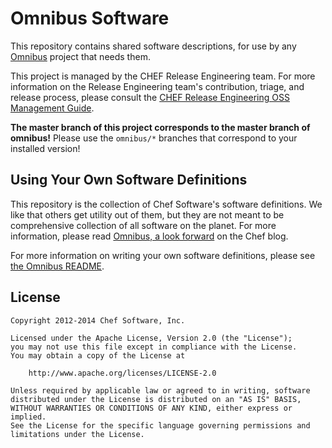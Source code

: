 Omnibus Software
================
This repository contains shared software descriptions, for use by any [Omnibus](https://github.com/opscode/omnibus) project that needs them.

This project is managed by the CHEF Release Engineering team. For more information on the Release Engineering team's contribution, triage, and release process, please consult the [CHEF Release Engineering OSS Management Guide](https://docs.google.com/a/opscode.com/document/d/1oJB0vZb_3bl7_ZU2YMDBkMFdL-EWplW1BJv_FXTUOzg/edit).

**The master branch of this project corresponds to the master branch of omnibus!** Please use the `omnibus/*` branches that correspond to your installed version!


Using Your Own Software Definitions
-----------------------------------
This repository is the collection of Chef Software's software definitions. We like that others get utility out of them, but they
are not meant to be comprehensive collection of all software on the planet. For more information, please read [Omnibus, a look forward](http://www.getchef.com/blog/2014/06/30/omnibus-a-look-forward/) on the Chef blog.

For more information on writing your own software definitions, please see [the Omnibus README](https://github.com/opscode/omnibus#sharing-software-definitions).


License
-------
```text
Copyright 2012-2014 Chef Software, Inc.

Licensed under the Apache License, Version 2.0 (the "License");
you may not use this file except in compliance with the License.
You may obtain a copy of the License at

    http://www.apache.org/licenses/LICENSE-2.0

Unless required by applicable law or agreed to in writing, software
distributed under the License is distributed on an "AS IS" BASIS,
WITHOUT WARRANTIES OR CONDITIONS OF ANY KIND, either express or implied.
See the License for the specific language governing permissions and
limitations under the License.
```
